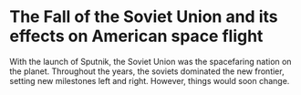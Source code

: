 # The Fall of the Soviet Union and its effects on American space flight

With the launch of Sputnik, the Soviet Union was the spacefaring nation on the planet. Throughout the years, the soviets dominated the new frontier, setting new milestones left and right. However, things would soon change. 